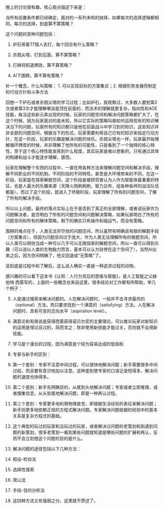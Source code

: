 晚上的讨论很有趣，核心观点描述下来是：

当所有前置条件都已经确定，面对的一系列未知的抉择，如果每次的选择逻辑都相同，每次的选择，到底算不算策略？

这个问题的变种问题包括：

1. 炉石带着T7猎人去打，每个回合有什么策略？
    
2. 杀戮尖塔，打到后面，算不算策略？
    
3. 打麻将知道牌效，算不算策略？
    
4. AI下围棋，算不算有策略？
    

补一个概念，什么叫策略： 1. 可以实现目标的方案集合；2. 根据形势发展而制定的行动方针和斗争方法

回想一下炉石或者杀戮尖塔的学习过程；比如炉石，我观察过，大多数人要到第2次或者第3次才能理解嘲讽是顶在前面的，而法术的理解就更复杂，指向性和AOE技能，每当这些新元素出现的时候，玩家的问题空间和解决问题策略都扩大了，在这个时候，因为玩家面对的是未知，所以它实际的策略叫做如何运用现有的知识解决当下的问题，玩家所有的知识都只是他在前面战斗中学习到的知识，这些知识并非全部的问题空间，根据当下的形式，玩家需要利用自己已有的知识来指定行动方针，在这一阶段，玩家的乐趣是解决问题的快乐。杀戮尖塔也一样，玩家最开始理解循环牌库的时候，并非理解了他所有的可能性，只是看到了一个独特的核心特性，至于这个核心特性能发挥到什么程度，其实玩家是难以想象的，只有通过具体的构建和战斗才能逐步理解，感悟。

玩家在理解整个东西的过程中，一直在用各种方法来理解问题空间和解决手段，理解不同职业的不同机制，不同阶段的不同特性，甚至是大环境带来的不同，在这一阶段，玩家是在探索解题空间，这个阶段是被研究者认为人作为智能体最重要的特征，也是人最大的乐趣来源（天降火雨刷刷刷，智力吕布，组各种各样的战法队伍都是）。而过了这个阶段，就进入了终极阶段，玩家理解了所有的问题空间，了解了所有的解决手段。

所以以上问题，最终的落点实际上在于是否到了真正的全部理解，或者说玩家作为问题解决者，是否明白了所有的问题空间和问题解决策略，如果玩家明白了所有的问题空间和所有的解体策略，剩下的确实只有操作和碰运气，而没有策略。

围棋的难点在于，人类无法穷尽他的问题空间，所以虽然有明确且有限的解题手段（方案集合），但因为问题空间过于庞大，作为人类无法理解所有的做题空间，所以人类可以把他当成一种可以几乎可以无限探索的解题空间，所以一直可以得到乐趣（可以说以人类的生物脑力而言，基本可以认为驻停在这个空间了），当然AI出来之后，因为空间明确了，他又回退成"无策略"了。

说到底是过程中和了解后，这么说人确实一直是一种追求过程的动物。

感兴趣的可以看下这本书《认知：人行为背后的思维与智能》，是人工智能之父赫伯特·西蒙写的，上面的一些概念也来自这里，很多结论对工作都有所帮助，举几个例子：

5. 人是通过搜索来解决问题的。人在解决问题时，一般并不去寻求最优的（optional）方法，而只要求找到一个满意的（satisfying）方法。人在解决问题时，具有可变的志向水平（aspiration level）。
    

1. 满意论和有限说是获得西蒙获得诺贝尔奖的主要理论，可以推论玩家对新知识的运用是得过且过的，简而言之：除非使用新技能才能过关，否则就不会用新技能。
    
2. 学习是个漫长的过程，因为满意是个较为容易达成的低指标
    

7. 专家与新手的区别：
    

1. 第一个差别：专家不注意中间过程，可以很快地解决问题；新手需要很多中间过程，而且要有意识地加以注意。这种差别使专家的口语记录短得多，解决问题的速度也快得多。
    
2. 第二个差别：新手先明确目的，从尾到头地解决问题；专家或者立即推理，或者搜集信息，从头到尾地解决问题，即是一种再认过程。
    
3. 第三个差别：专家更多地利用物理直觉，即根据生活经验的表征来解决问题；新手则更多地依赖正规的方程式解决问题。专家解决问题依据的经验中的基本关系是复杂方程式的基础。
    
4. 这个典型的玩过的玩家和没玩过的玩家，或者解决过问题的老策划和刚遇到问题的新策划，很多老策划一看到某些问题就知道是哪些问题的扩展和再认，反而不会立刻想这个问题的目的是什么。
    

9. 解决问题的途径包括以下几种方法：
    

1. 假设-检验法
    
2. 选择性搜索
    
3. 爬山法
    
4. 手段-目的分析法
    
5. 这四种方法又有强弱之分，这里就不赘述了。